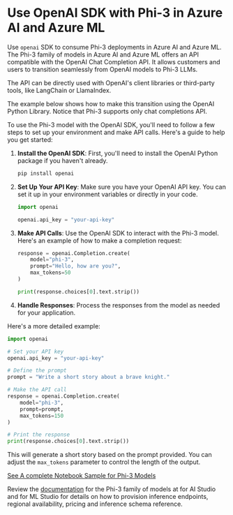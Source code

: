 # Use OpenAI SDK with Phi-3 in Azure AI and Azure ML

Use `openai` SDK to consume Phi-3 deployments in Azure AI and Azure ML. The Phi-3 family of models in Azure AI and Azure ML offers an API compatible with the OpenAI Chat Completion API. It allows customers and users to transition seamlessly from OpenAI models to Phi-3 LLMs. 

The API can be directly used with OpenAI's client libraries or third-party tools, like LangChain or LlamaIndex.

The example below shows how to make this transition using the OpenAI Python Library. Notice that Phi-3 supports only chat completions API.

To use the Phi-3 model with the OpenAI SDK, you'll need to follow a few steps to set up your environment and make API calls. Here's a guide to help you get started:

1. **Install the OpenAI SDK**: First, you'll need to install the OpenAI Python package if you haven't already.
   ```bash
   pip install openai
   ```

2. **Set Up Your API Key**: Make sure you have your OpenAI API key. You can set it up in your environment variables or directly in your code.
   ```python
   import openai

   openai.api_key = "your-api-key"
   ```

3. **Make API Calls**: Use the OpenAI SDK to interact with the Phi-3 model. Here's an example of how to make a completion request:
   ```python
   response = openai.Completion.create(
       model="phi-3",
       prompt="Hello, how are you?",
       max_tokens=50
   )

   print(response.choices[0].text.strip())
   ```

4. **Handle Responses**: Process the responses from the model as needed for your application.

Here's a more detailed example:
```python
import openai

# Set your API key
openai.api_key = "your-api-key"

# Define the prompt
prompt = "Write a short story about a brave knight."

# Make the API call
response = openai.Completion.create(
    model="phi-3",
    prompt=prompt,
    max_tokens=150
)

# Print the response
print(response.choices[0].text.strip())
```

This will generate a short story based on the prompt provided. You can adjust the `max_tokens` parameter to control the length of the output.

[See A complete Notebook Sample for Phi-3 Models](https://github.com/Azure/azureml-examples/blob/main/sdk/python/foundation-models/phi-3/openaisdk.ipynb)

Review the [documentation](https://learn.microsoft.com/azure/ai-studio/how-to/deploy-models-phi-3?WT.mc_id=aiml-137032-kinfeylo) for the Phi-3 family of models at for AI Studio and for ML Studio for details on how to provision inference endpoints, regional availability, pricing and inference schema reference.
